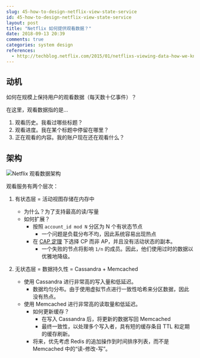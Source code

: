 ```yaml
---
slug: 45-how-to-design-netflix-view-state-service
id: 45-how-to-design-netflix-view-state-service
layout: post
title: "Netflix 如何提供观看数据？"
date: 2018-09-13 20:39
comments: true
categories: system design
references:
  - http://techblog.netflix.com/2015/01/netflixs-viewing-data-how-we-know-where.html
---
```


## 动机

如何在规模上保持用户的观看数据（每天数十亿事件）？

在这里，观看数据指的是...

1. 观看历史。我看过哪些标题？
2. 观看进度。我在某个标题中停留在哪里？
3. 正在观看的内容。我的账户现在还在观看什么？



## 架构

![Netflix 观看数据架构](/img/netflix-viewing-data-architecture.png)


观看服务有两个层次：

1. 有状态层 = 活动视图存储在内存中
    - 为什么？为了支持最高的读/写量
    - 如何扩展？
        - 按照 `account_id mod N` 分区为 N 个有状态节点
            - 一个问题是负载分布不均，因此系统容易出现热点
        - 在 <a target="_blank" href="https://tianpan.co/notes/2018-07-24-replica-and-consistency">CAP 定理</a> 下选择 CP 而非 AP，并且没有活动状态的副本。
            - 一个失败的节点将影响 `1/n` 的成员。因此，他们使用过时的数据以优雅地降级。


2. 无状态层 = 数据持久性 = Cassandra + Memcached
    - 使用 Cassandra 进行非常高的写入量和低延迟。
        - 数据均匀分布。由于使用虚拟节点进行一致性哈希来分区数据，因此没有热点。
    - 使用 Memcached 进行非常高的读取量和低延迟。
        - 如何更新缓存？
            - 在写入 Cassandra 后，将更新的数据写回 Memcached
            - 最终一致性，以处理多个写入者，具有短的缓存条目 TTL 和定期的缓存刷新。
        - 将来，优先考虑 Redis 的追加操作到时间排序列表，而不是 Memcached 中的“读-修改-写”。